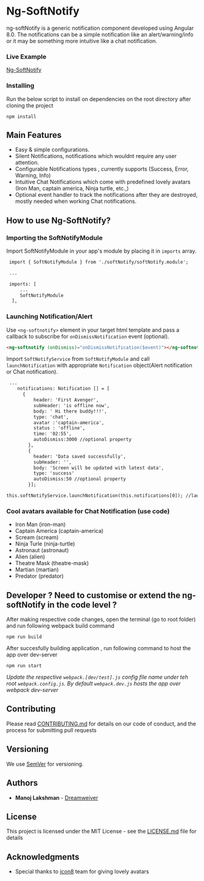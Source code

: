 # Ng-SoftNotify

 ng-softNotify is a generic notification component developed using Angular 8.0. The notifications can be a simple notification like an alert/warning/info or it may be something more intuitive like a chat notification.

### Live Example

[Ng-SoftNotify](https://dreamweiver.github.io/ng-softnotify)


### Installing

Run the below script to install on dependencies on the root directory after cloning the project

```
npm install
```

Main Features
----------------
+    Easy & simple configurations.
+    Silent Notifications, notifications which wouldnt require any user attention.
+    Configurable Notifications types , currently supports (Success, Error, Warning, Info)
+    Intuitive Chat Notifications which come with predefined lovely avatars (Iron Man, captain america, Ninja turtle, etc.,)
+    Optional event handler to track the notifications after they are destroyed, mostly needed when working Chat notifications.  


How to use Ng-SoftNotify?
--------------------

### Importing the SoftNotifyModule ###
Import SoftNotifyModule in your app's module by placing it in `imports` array.
```html
 import { SoftNotifyModule } from './softNotify/softNotify.module';

 ...

 imports: [
     ...
     SoftNotifyModule  
  ],
```

### Launching Notification/Alert ###
Use `<ng-softnotify>` element in your target html template and pass a callback to subscribe for `onDismissNotification` event (optional).

```html
<ng-softnotify (onDismiss)="onDismissNotification($event)"></ng-softnotify>

```

Import `SoftNotifyService`  from `SoftNotifyModule` and call `launchNotification` with appropriate `Notification` object(Alert notification or Chat notification).


```html
 ...
    notifications: Notification [] = [ 
      {
          header: 'First Avenger',
          subHeader: 'is offline now',
          body: ' Hi there buddy!!!',
          type: 'chat',
          avatar :'captain-america',
          status : 'offline',
          time: '02:55', 
          autoDismiss:3000 //optional property
        },
        {
          header: 'Data saved successfully',
          subHeader: '',
          body: 'Screen will be updated with latest data',
          type: 'success'
          autoDismiss:50 //optional property
        }];

this.softNotifyService.launchNotification(this.notifications[0]); //lauching the notification


```

### Cool avatars available for Chat Notification (use code) ###
+ Iron Man (iron-man)
+ Captain America (captain-america)
+ Scream (scream)
+ Ninja Turle (ninja-turtle)
+ Astronaut (astronaut)
+ Alien (alien)
+ Theatre Mask (theatre-mask)
+ Martian (martian)
+ Predator (predator)

Developer ? Need to customise or extend the ng-softNotify in the code level ?
--------------------

After making respective code changes, open the terminal (go to root folder) and run following webpack build command

```
npm run build
```

After succesfully building application , run following command to host the app over dev-server

```
npm run start
```

*Update the respective `webpack.[dev/test].js` config file name under teh root `webpack.config.js`. By default `webpack.dev.js` hosts the app over webpack dev-server*

## Contributing

Please read [CONTRIBUTING.md](https://github.com/dreamweiver/ng-softnotify/blob/master/CONTRIBUTING.md) for details on our code of conduct, and the process for submitting pull requests

## Versioning

We use [SemVer](http://semver.org/) for versioning. 

## Authors

* **Manoj Lakshman** - [Dreamweiver](https://github.com/dreamweiver)

## License

This project is licensed under the MIT License - see the [LICENSE.md](LICENSE.md) file for details

## Acknowledgments

* Special thanks to [icon8](https://tympanus.net/codrops/2015/07/20/freebie-cinema-icon-set/) team for giving lovely avatars 
